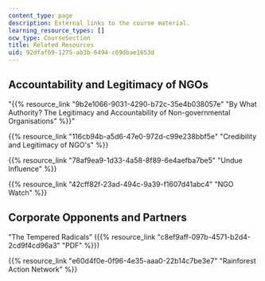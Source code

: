 ```yaml
---
content_type: page
description: External links to the course material.
learning_resource_types: []
ocw_type: CourseSection
title: Related Resources
uid: 92dfaf69-1275-ab3b-6494-c69dbae1653d
---
```


Accountability and Legitimacy of NGOs
-------------------------------------

"{{% resource_link "9b2e1066-9031-4290-b72c-35e4b038057e" "By What Authority? The Legitimacy and Accountability of Non-governmental Organisations" %}}"

{{% resource_link "116cb94b-a5d6-47e0-972d-c99e238bbf5e" "Credibility and Legitimacy of NGO's" %}}

{{% resource_link "78af9ea9-1d33-4a58-8f89-6e4aefba7be5" "Undue Influence" %}}

{{% resource_link "42cff82f-23ad-494c-9a39-f1607d41abc4" "NGO Watch" %}}

Corporate Opponents and Partners
--------------------------------

"The Tempered Radicals" ({{% resource_link "c8ef9aff-097b-4571-b2d4-2cd9f4cd96a3" "PDF" %}})

{{% resource_link "e60d4f0e-0f96-4e35-aaa0-22b14c7be3e7" "Rainforest Action Network" %}}